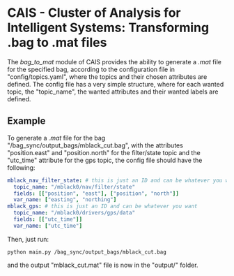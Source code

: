 # CAIS - Cluster of Analysis for Intelligent Systems: Transforming .bag to .mat files

The *bag_to_mat* module of CAIS provides the ability to generate a *.mat* file for the specified bag, according to the configuration file in "config/topics.yaml", where the topics and their chosen attributes are defined. The config file has a very simple structure, where for each wanted topic, the "topic_name", the wanted attributes and their wanted labels are defined.

## **Example**
To generate a *.mat* file for the bag "/bag_sync/output_bags/mblack_cut.bag", with the attributes "position.east" and "position.north" for the filter/state topic and the "utc_time" attribute for the gps topic, the config file should have the following:
```yaml
mblack_nav_filter_state: # this is just an ID and can be whatever you want
  topic_name: "/mblack0/nav/filter/state"
  fields: [["position", "east"], ["position", "north"]]
  var_name: ["easting", "northing"]
mblack_gps: # this is just an ID and can be whatever you want
  topic_name: "/mblack0/drivers/gps/data"
  fields: [["utc_time"]]
  var_name: ["utc_time"]
```
Then, just run:

```shell
python main.py /bag_sync/output_bags/mblack_cut.bag
```

and the output "mblack_cut.mat" file is now in the "output/" folder.
